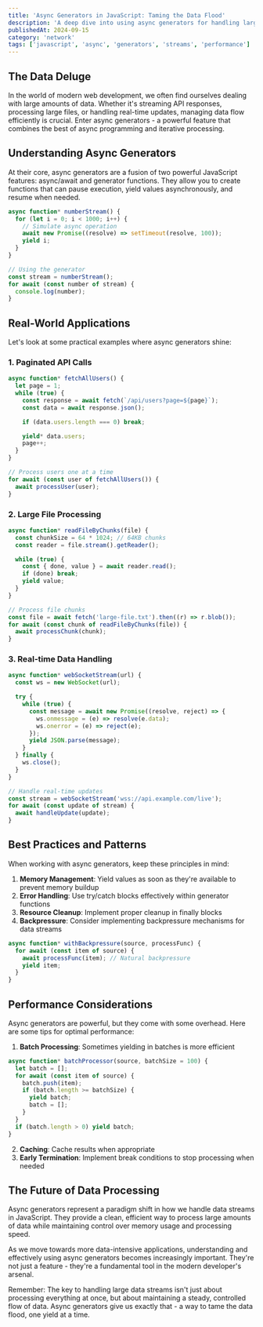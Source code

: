 ```yaml
---
title: 'Async Generators in JavaScript: Taming the Data Flood'
description: 'A deep dive into using async generators for handling large data streams efficiently'
publishedAt: 2024-09-15
category: 'network'
tags: ['javascript', 'async', 'generators', 'streams', 'performance']
---
```


## The Data Deluge

In the world of modern web development, we often find ourselves dealing with large amounts of data. Whether it's streaming API responses, processing large files, or handling real-time updates, managing data flow efficiently is crucial. Enter async generators - a powerful feature that combines the best of async programming and iterative processing.

## Understanding Async Generators

At their core, async generators are a fusion of two powerful JavaScript features: async/await and generator functions. They allow you to create functions that can pause execution, yield values asynchronously, and resume when needed.

```javascript
async function* numberStream() {
  for (let i = 0; i < 1000; i++) {
    // Simulate async operation
    await new Promise((resolve) => setTimeout(resolve, 100));
    yield i;
  }
}

// Using the generator
const stream = numberStream();
for await (const number of stream) {
  console.log(number);
}
```

## Real-World Applications

Let's look at some practical examples where async generators shine:

### 1. Paginated API Calls

```javascript
async function* fetchAllUsers() {
  let page = 1;
  while (true) {
    const response = await fetch(`/api/users?page=${page}`);
    const data = await response.json();

    if (data.users.length === 0) break;

    yield* data.users;
    page++;
  }
}

// Process users one at a time
for await (const user of fetchAllUsers()) {
  await processUser(user);
}
```

### 2. Large File Processing

```javascript
async function* readFileByChunks(file) {
  const chunkSize = 64 * 1024; // 64KB chunks
  const reader = file.stream().getReader();

  while (true) {
    const { done, value } = await reader.read();
    if (done) break;
    yield value;
  }
}

// Process file chunks
const file = await fetch('large-file.txt').then((r) => r.blob());
for await (const chunk of readFileByChunks(file)) {
  await processChunk(chunk);
}
```

### 3. Real-time Data Handling

```javascript
async function* webSocketStream(url) {
  const ws = new WebSocket(url);

  try {
    while (true) {
      const message = await new Promise((resolve, reject) => {
        ws.onmessage = (e) => resolve(e.data);
        ws.onerror = (e) => reject(e);
      });
      yield JSON.parse(message);
    }
  } finally {
    ws.close();
  }
}

// Handle real-time updates
const stream = webSocketStream('wss://api.example.com/live');
for await (const update of stream) {
  await handleUpdate(update);
}
```

## Best Practices and Patterns

When working with async generators, keep these principles in mind:

1. **Memory Management**: Yield values as soon as they're available to prevent memory buildup
2. **Error Handling**: Use try/catch blocks effectively within generator functions
3. **Resource Cleanup**: Implement proper cleanup in finally blocks
4. **Backpressure**: Consider implementing backpressure mechanisms for data streams

```javascript
async function* withBackpressure(source, processFunc) {
  for await (const item of source) {
    await processFunc(item); // Natural backpressure
    yield item;
  }
}
```

## Performance Considerations

Async generators are powerful, but they come with some overhead. Here are some tips for optimal performance:

1. **Batch Processing**: Sometimes yielding in batches is more efficient

```javascript
async function* batchProcessor(source, batchSize = 100) {
  let batch = [];
  for await (const item of source) {
    batch.push(item);
    if (batch.length >= batchSize) {
      yield batch;
      batch = [];
    }
  }
  if (batch.length > 0) yield batch;
}
```

2. **Caching**: Cache results when appropriate
3. **Early Termination**: Implement break conditions to stop processing when needed

## The Future of Data Processing

Async generators represent a paradigm shift in how we handle data streams in JavaScript. They provide a clean, efficient way to process large amounts of data while maintaining control over memory usage and processing speed.

As we move towards more data-intensive applications, understanding and effectively using async generators becomes increasingly important. They're not just a feature - they're a fundamental tool in the modern developer's arsenal.

Remember: The key to handling large data streams isn't just about processing everything at once, but about maintaining a steady, controlled flow of data. Async generators give us exactly that - a way to tame the data flood, one yield at a time.
